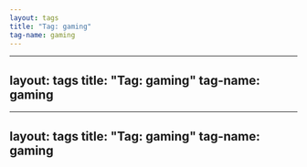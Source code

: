 ```yaml
---
layout: tags
title: "Tag: gaming"
tag-name: gaming
---
```

---
layout: tags
title: "Tag: gaming"
tag-name: gaming
---
---
layout: tags
title: "Tag: gaming"
tag-name: gaming
---
